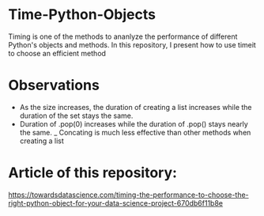 # Time-Python-Objects

Timing is one of the methods to ananlyze the performance of different Python's objects and methods. In this repository, I present how to use timeit to choose an efficient method

# Observations

- As the size increases, the duration of creating a list increases while the duration of the set stays the same.
- Duration of .pop(0) increases while the duration of .pop() stays nearly the same.
_ Concating is much less effective than other methods when creating a list

# Article of this repository: 
https://towardsdatascience.com/timing-the-performance-to-choose-the-right-python-object-for-your-data-science-project-670db6f11b8e
